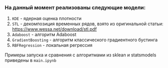 ### На данный момент реализованы следующие модели:
1. `KDE` - ядерная оценка плотности
2. `STL` - декомпозиция временных рядов, взято из оригинальной статьи: https://www.wessa.net/download/stl.pdf
3. `Adaboost` - алгоритм Adaboost
4. `GradientBoosting` - алгоритм классического градиентного бустинга
5. `RBFRegression` - локальная регрессия

Примеры запуска и сравнения с алгоритмами из sklean и statsmodels приведены в `main.ipynb`
